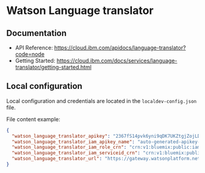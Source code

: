 # Watson Language translator


## Documentation

 * API Reference: https://cloud.ibm.com/apidocs/language-translator?code=node
 * Getting Started: https://cloud.ibm.com/docs/services/language-translator/getting-started.html

##  Local configuration
Local configuration and credentials are located in the `localdev-config.json` file.


File content example:
```json
{
  "watson_language_translator_apikey": "2367fS14pvk6yni9qDK7UKZtgjZojLDIDObGBmENRWAg",
  "watson_language_translator_iam_apikey_name": "auto-generated-apikey-85a29766-24b6-4a8c",
  "watson_language_translator_iam_role_crn": "crn:v1:bluemix:public:iam::::serviceRole:Writer",
  "watson_language_translator_iam_serviceid_crn": "crn:v1:bluemix:public:iam-identity::a/123123::serviceid:ServiceId-8c11b0ef-123-4571-84ac-3123412",
  "watson_language_translator_url": "https://gateway.watsonplatform.net/language-translator/api"
}
```
